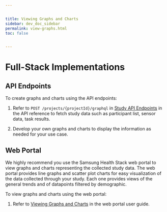 ```yaml
---


title: Viewing Graphs and Charts
sidebar: dev_doc_sidebar
permalink: view-graphs.html
toc: false


---
```




# Full-Stack Implementations

## API Endpoints

To create graphs and charts using the API endpoints:

1. Refer to `POST /projects/{projectId}/graphql` in [Study API Endpoints](../../api-reference/all-endpoints/study-api-endpoints.md) in the API reference to fetch study data such as participant list, sensor data, task results.

2. Develop your own graphs and charts to display the information as needed for your use case.

## Web Portal

We highly recommend you use the Samsung Health Stack web portal to view graphs and charts representing the collected study data. The web portal provides line graphs and scatter plot charts for easy visualization of the data collected through your study. Each one provides views of the general trends and of datapoints filtered by demographic.

To view graphs and charts using the web portal:

1. Refer to [Viewing Graphs and Charts](../../../../portal-guide/results-analysis/viewing-graphs.md) in the web portal user guide.
